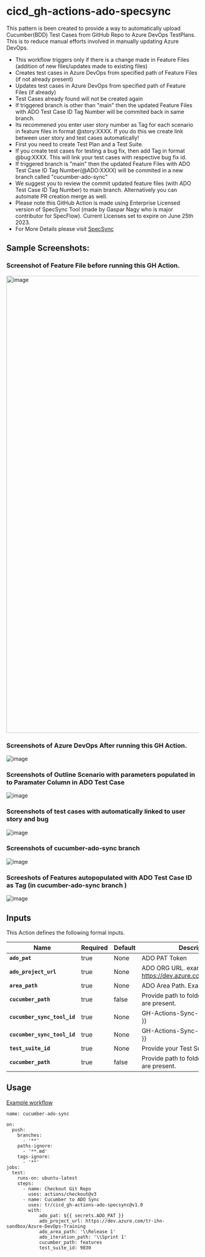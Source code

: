 # cicd_gh-actions-ado-specsync

This pattern is been created to provide a way to automatically upload Cucumber(BDD) Test Cases from GitHub Repo to Azure DevOps TestPlans.  This is to reduce manual efforts involved in manually updating Azure DevOps.
- This workflow triggers only if there is a change made in Feature Files (addition of new files/updates made to existing files)
- Creates test cases in Azure DevOps from specified path of Feature Files (if not already present)
- Updates test cases in Azure DevOps from specified path of Feature Files (if already)
- Test Cases already found will not be created again
- If triggered branch is other than "main" then the updated Feature Files with ADO Test Case ID Tag Number will be commited back in same branch.
- Its recommened you enter user story number as Tag for each scenario in feature files in format @story:XXXX. If you do this we create link between user story and test cases automatically!
- First you need to create Test Plan and a Test Suite.
- If you create test cases for testing a bug fix, then add Tag in format @bug:XXXX. This will link your test cases with respective bug fix id.
- If triggered branch is "main" then the updated Feature Files with ADO Test Case ID Tag Number(@ADO:XXXX) will be commited in a new branch called "cucumber-ado-sync"
- We suggest you to review the commit updated feature files (with ADO Test Case ID Tag Number) to main branch. Alternatively you can automate PR creation merge as well.
- Please note this GitHub Action is made using Enterprise Licensed version of SpecSync Tool (made by Gaspar Nagy who is major contributor for SpecFlow). Current Licenses set to expire on June 25th 2023. 
- For More Details please visit [SpecSync](https://specsolutions.gitbook.io/specsync/)

## Sample Screenshots:
### Screenshot of Feature File before running this GH Action.
<img width="1194" alt="image" src="https://user-images.githubusercontent.com/86745613/182430649-8e1e85d9-6f56-4919-8ce1-40e46a667bed.png">

### Screenshots of Azure DevOps After running this GH Action.
![image](https://user-images.githubusercontent.com/86745613/182430757-0c60b787-8b29-4c05-8816-8335a9387d2b.png)

### Screenshots of Outline Scenario with parameters populated in to Paramater Column in ADO Test Case
![image](https://user-images.githubusercontent.com/86745613/182431044-3c801a36-b2e7-4610-afd1-e1d2094e328a.png)

### Screenshots of test cases with automatically linked to user story and bug
![image](https://user-images.githubusercontent.com/86745613/182431184-5e0f01a8-df6e-4dfe-b3f7-91ff9de88a4e.png)

### Screenshots of cucumber-ado-sync branch 
![image](https://user-images.githubusercontent.com/86745613/182431328-4268da67-a2d8-400d-84ce-5319053a9df8.png)

### Screeshots of Features autopopulated with ADO Test Case ID as Tag (in cucumber-ado-sync branch )
![image](https://user-images.githubusercontent.com/86745613/182431514-f09c0ab1-7d5e-40f9-b454-9a9c1c834440.png)

## Inputs

This Action defines the following formal inputs.

| Name | Required | Default | Description
|-|-|-|-|
| **`ado_pat`**  | true | None | ADO PAT Token
| **`ado_project_url`**  | true | None | ADO ORG URL. example https://dev.azure.com/ORG/PROJECT
| **`area_path`**  | true | None | ADO Area Path. Example: \\Release 1
| **`cucumber_path`**  | true | false | Provide path to folder where features are present.
| **`cucumber_sync_tool_id`**  | true | None | GH-Actions-Sync-${{ github.run_id }}
| **`cucumber_sync_tool_id`**  | true | None | GH-Actions-Sync-${{ github.run_id }}
| **`test_suite_id`**  | true | None | Provide your Test Suite ID.
| **`cucumber_path`**  | true | false | Provide path to folder where features are present.


## Usage

[Example workflow](https://github.com/tr/cicd_gh-actions-cucumber-azure-devops-sync/blob/main/.github/workflows/main.yaml)

```
name: cucumber-ado-sync

on:
  push:
    branches:
      - '**'
    paths-ignore:
      - '**.md'
    tags-ignore:
      - '**'
jobs:
  test:
    runs-on: ubuntu-latest
    steps:
      - name: Checkout Git Repo
        uses: actions/checkout@v3
      - name: Cucumber to ADO Sync
        uses: tr/cicd_gh-actions-ado-specsync@v1.0
        with:
            ado_pat: ${{ secrets.ADO_PAT }}
            ado_project_url: https://dev.azure.com/tr-ihn-sandbox/Azure-DevOps-Training
            ado_area_path: '\\Release 1'
            ado_iteration_path: '\\Sprint 1'
            cucumber_path: features
            test_suite_id: 9830

```
